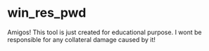 # win_res_pwd
Amigos! This tool is just created for educational purpose. I wont be responsible for any collateral damage caused by it! 
